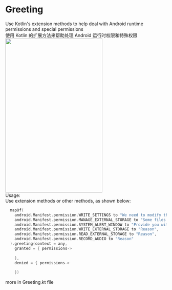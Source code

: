 # Greeting
Use Kotlin's extension methods to help deal with Android runtime permissions and special permissions
<br>
使用 Kotlin 的扩展方法来帮助处理 Android 运行时权限和特殊权限
<br>
<img src="https://i.loli.net/2021/07/31/G6p8UiFcZKwrgBe.png" width="303" height="480"/>
<br>
Usage:
<br>
Use extension methods or other methods, as shown below:
```kotlin
  mapOf(
    android.Manifest.permission.WRITE_SETTINGS to "We need to modify the brightness",
    android.Manifest.permission.MANAGE_EXTERNAL_STORAGE to "Some files need to be placed in external storage space but cannot be placed in a specific location",
    android.Manifest.permission.SYSTEM_ALERT_WINDOW to "Provide you with a picture-in-picture effect",
    android.Manifest.permission.WRITE_EXTERNAL_STORAGE to "Reason",
    android.Manifest.permission.READ_EXTERNAL_STORAGE to "Reason",
    android.Manifest.permission.RECORD_AUDIO to "Reason"
  ).greeting(context = any,
    granted = { permissions->
        
    },
    denied = { permissions->
        
    })
```
more in Greeting.kt file
